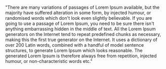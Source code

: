 "There are many variations of passages of Lorem Ipsum available, but the majority have suffered alteration in some form, by 
injected humour, or randomised words which don't look even slightly believable. If you are going to use a passage of Lorem 
Ipsum, you need to be sure there isn't anything embarrassing hidden in the middle of text. All the Lorem Ipsum generators on
the Internet tend to repeat predefined chunks as necessary, making this the first true generator on the Internet. It uses
a dictionary of over 200 Latin words, combined with a handful of model sentence structures, to generate Lorem Ipsum which 
looks reasonable. The generated Lorem Ipsum is therefore always free from repetition, injected humour, or non-characteristic
words etc."